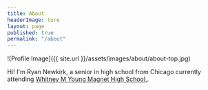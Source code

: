 ```yaml
---
title: About
headerImage: ture
layout: page
published: true
permalink: "/about"
---
```


![Profile Image]({{ site.url }}/assets/images/about/about-top.jpg)



Hi! I'm Ryan Newkirk, a senior in high school from Chicago currently attending [Whitney M Young Magnet High School,](https://wyoung.org/). 

